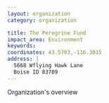```yaml
---
layout: organization
category: organization

title: The Peregrine Fund
impact_area: Environment
keywords: 
coordinates: 43.5703,-116.3015
address: |
  5668 Wflying Hawk Lane
  Boise ID 83709
---
```

Organization's overview
